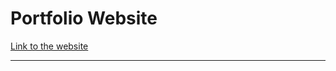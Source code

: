 <h1>Portfolio Website</h1>
<a href="https://miss-lemon.herokuapp.com/" target="_blank">Link to the website </a>
<hr>

